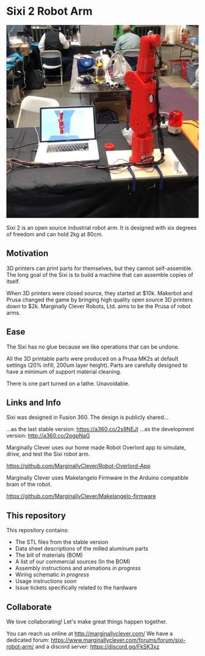 # Sixi 2 Robot Arm

![Sixi 1 robot arm at Bay Area Maker Fair 2018](2018BAMF.jpg)

Sixi 2 is an open source industrial robot arm.  It is designed with six degrees of freedom and can hold 2kg at 80cm.

## Motivation

3D printers can print parts for themselves, but they cannot self-assemble.  The long goal of the Sixi is to build a machine that can assemble copies of itself.

When 3D printers were closed source, they started at $10k.  Makerbot and Prusa changed the game by bringing high quality open source 3D printers down to $2k.  Marginally Clever Robots, Ltd. aims to be the Prusa of robot arms.

## Ease

The Sixi has no glue because we like operations that can be undone.

All the 3D printable parts were produced on a Prusa MK2s at default settings (20% infill, 200um layer height).  Parts are carefully designed to have a minimum of support material cleaning.

There is one part turned on a lathe.  Unavoidable.

## Links and Info

Sixi was designed in Fusion 360.  The design is publicly shared...

...as the last stable version: https://a360.co/2s9NEJI
...as the development version: http://a360.co/2pgpNaG

Marginally Clever uses our home made Robot Overlord app to simulate, drive, and test the Sixi robot arm.

https://github.com/MarginallyClever/Robot-Overlord-App

Marginally Clever uses Makelangelo Firmware in the Arduino compatible brain of the robot.

https://github.com/MarginallyClever/Makelangelo-firmware

## This repository

This repository contains:

* The STL files from the stable version
* Data sheet descriptions of the milled aluminum parts
* The bill of materials (BOM)
* A list of our commercial sources (In the BOM)
* Assembly instructions and animations _in progress_
* Wiring schematic _in progress_
* Usage instructions _soon_
* Issue tickets specifically related to the hardware

## Collaborate

We love collaborating!  Let's make great things happen together.

You can reach us online at http://marginallyclever.com/
We have a dedicated forum: https://www.marginallyclever.com/forums/forum/sixi-robot-arm/
and a discord server: https://discord.gg/FkSK3xz